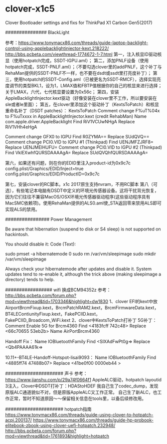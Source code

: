 # clover-x1c5
Clover Bootloader settings and fixs for ThinkPad X1 Carbon Gen5(2017) 

###############
BlackLight

参考：https://www.tonymacx86.com/threads/guide-laptop-backlight-control-using-applebacklightinjector-kext.218222/
http://bbs.pcbeta.com/viewthread-1774672-1-7.html
第一，注入核显ID驱动核显（使用hotpatch完成，SSDT-IGPU.aml）；
第二，添加PNLF设备（使用hotpatch完成，SSDT-PNLF.aml）；（不要勾选clover里的addPNLF，这个补丁与RehaMan提供的SSDT-PNLF不一样，也不要在dsdt或ssdt里打亮度补丁）；
第三，使用hotpatch的SSDT-Config.aml（已被更名为SSDT-RMCF），选择实现亮度调节的类型BKL1，设为1，LMAX值和FBTP值根据你的自己的核显来进行选择；关于LMAX，六代，七代核显要设置为0x56c；
第四，安装AppleBacklightInjector.kext驱动（好像安装在clover里不工作，所以要安装在sle或者le里面）；
第五，在clover里添加这个驱动补丁（KextsToPatch）和核显重命名补丁（DSDT patches）：
<key>KextsToPatch</key>
<array>
<dict>
<key>Comment</key>
<string>change F%uT%04x to F%uTxxxx in AppleBacklightInjector.kext (credit RehabMan)</string>
<key>Name</key>
<string>com.apple.driver.AppleBacklight</string>
<key>Find</key>
<data>RiV1VCUwNHgA</data>
<key>Replace</key>
<data>RiV1VHh4eHgA</data>
</dict>
</array>

<dict>
<key>Comment</key>
<string>change GFX0 to IGPU</string>
<key>Find</key>
<data>R0ZYMA==</data>
<key>Replace</key>
<data>SUdQVQ==</data>
</dict>
<dict>
<key>Comment</key>
<string>change PCI0.VID to IGPU #1 (Thinkpad)</string>
<key>Find</key>
<data>UENJMFZJRF8=</data>
<key>Replace</key>
<data>UENJMElHUFU=</data>
</dict>
<dict>
<key>Comment</key>
<string>change PCI0.VID to IGPU #2 (Thinkpad)</string>
<key>Find</key>
<data>VklEXwhfQURSDAAAAgA=</data>
<key>Replace</key>
<data>SUdQVQhfQURSDAAAAgA=</data>
</dict>

第六，如果还有问题，则在你的EDID里注入product-id为0x9c7c
config.plist/Graphics/EDID/Inject=true
config.plist/Graphics/EDID/ProductID=0x9c7c

第七，安装clover的RC脚本。x1c 2017原生支持nvram，不用RC脚本
第八（可选），有些笔记本电脑有DSDT中定义的环境光传感器设备。这将干扰背光恢复，因为它们往往不兼容MacOS/OSX环境光传感器驱动程序(这些驱动程序具有MacSMC依赖项)。使用RehaMan提供的ALS0.aml使_STA返回零来禁用ALS即可实现ALS的禁用。


################
Power Management

Be aware that hibernation (suspend to disk or S4 sleep) is not supported on hackintosh.

You should disable it:
Code (Text):

sudo pmset -a hibernatemode 0
sudo rm /var/vm/sleepimage
sudo mkdir /var/vm/sleepimage

Always check your hibernatemode after updates and disable it. System updates tend to re-enable it, although the trick above (making sleepimage a directory) tends to help.


#################
wifi 换成BCM94352z
参考：http://bbs.pcbeta.com/forum.php?mod=viewthread&tid=1703346&highlight=dw1830
1、clover EFI的kext中放AirportBrcmFixup.kext，BrcmPatchRAM2.kext，BrcmFirmwareData.kext，BT4LEContiunityFixup.kext，FakePCIID.kext，FakePCIID_Broadcom_WiFi.kext
2、clover中KextsToPatch打补丁
5G补丁：
Comment Enable 5G for Brcm4360
Find <4183fcff 742c48>
Replace <66c70655 53eb2b>
Name AirPortBrcm4360

Handoff Fix：
Name IOBluetoothFamily
Find <SIXAdFwPt0g=>
Replace <Qb4PAAAA61k=>

10.11+-BT4LE-Handoff-Hotspot-lisai9093：
Name IOBluetoothFamily
Find <4885ff74 47488b07>
Replace <41be0f00 0000eb44 >


#####################
声卡
参考：https://www.jianshu.com/p/29a74f0664f1
AppleALC驱动，hotpatch layoutid 3注入，Clover中DSDT打补丁：HDAStoHDEF
我自己生了codec_dump，发现原版ALC通道貌似不对，但是原版AppleALC又工作正常。
自己生了新ALC，也工作正常，暂时不知道原因～～保留相关信息在tools里，以备后续修改用。


#####################
hotpatch指南
https://www.tonymacx86.com/threads/guide-using-clover-to-hotpatch-acpi.200137/
https://www.tonymacx86.com/threads/guide-hp-probook-elitebook-zbook-using-clover-uefi-hotpatch.232948/
http://bbs.pcbeta.com/forum.php?mod=viewthread&tid=1761893&highlight=hotpatch
